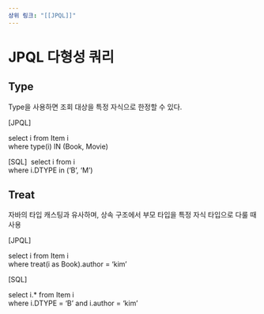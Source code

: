 ```yaml
---
상위 링크: "[[JPQL]]"
---
```

# JPQL 다형성 쿼리
## Type

Type을 사용하면 조회 대상을 특정 자식으로 한정할 수 있다.

\[JPQL]

select i from Item i  
where type(i) IN (Book, Movie)

\[SQL] 
select i from i  
where i.DTYPE in (‘B’, ‘M’)


## Treat
자바의 타입 캐스팅과 유사하며, 상속 구조에서 부모 타입을 특정 자식 타입으로 다룰 때 사용

\[JPQL]

select i from Item i  
where treat(i as Book).author = ‘kim’

\[SQL]

select i.* from Item i  
where i.DTYPE = ‘B’ and i.author = ‘kim’